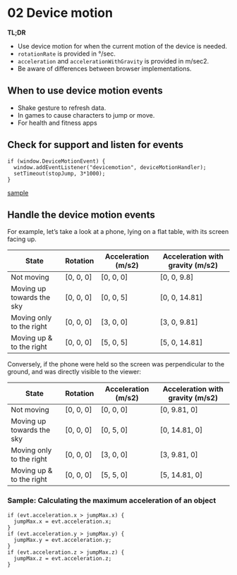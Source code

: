 # 02 Device motion

**TL;DR**

- Use device motion for when the current motion of the device is needed.
- `rotationRate` is provided in °/sec.
- `acceleration` and `accelerationWithGravity` is provided in m/sec2.
- Be aware of differences between browser implementations.

## When to use device motion events

- Shake gesture to refresh data.
- In games to cause characters to jump or move.
- For health and fitness apps

## Check for support and listen for events

    if (window.DeviceMotionEvent) {
      window.addEventListener("devicemotion", deviceMotionHandler);
      setTimeout(stopJump, 3*1000);
    }

[sample](samples/jump-test.html)

## Handle the device motion events

For example, let’s take a look at a phone, lying on a flat table, with its screen facing up.

State | Rotation | Acceleration (m/s2) | Acceleration with gravity (m/s2)
----- | -------- | ------------------- | --------------------------------
Not moving | [0, 0, 0] | [0, 0, 0] | [0, 0, 9.8]
Moving up towards the sky | [0, 0, 0] | [0, 0, 5] | [0, 0, 14.81]
Moving only to the right | [0, 0, 0] | [3, 0, 0] | [3, 0, 9.81]
Moving up & to the right | [0, 0, 0] | [5, 0, 5] | [5, 0, 14.81]

Conversely, if the phone were held so the screen was perpendicular to the ground, and was directly visible to the viewer:

State | Rotation | Acceleration (m/s2) | Acceleration with gravity (m/s2)
----- | -------- | ------------------- | --------------------------------
Not moving | [0, 0, 0] | [0, 0, 0] | [0, 9.81, 0]
Moving up towards the sky | [0, 0, 0] | [0, 5, 0] | [0, 14.81, 0]
Moving only to the right | [0, 0, 0] | [3, 0, 0] | [3, 9.81, 0]
Moving up & to the right | [0, 0, 0] | [5, 5, 0] | [5, 14.81, 0]

### Sample: Calculating the maximum acceleration of an object

    if (evt.acceleration.x > jumpMax.x) {
      jumpMax.x = evt.acceleration.x;
    }
    if (evt.acceleration.y > jumpMax.y) {
      jumpMax.y = evt.acceleration.y;
    }
    if (evt.acceleration.z > jumpMax.z) {
      jumpMax.z = evt.acceleration.z;
    }
